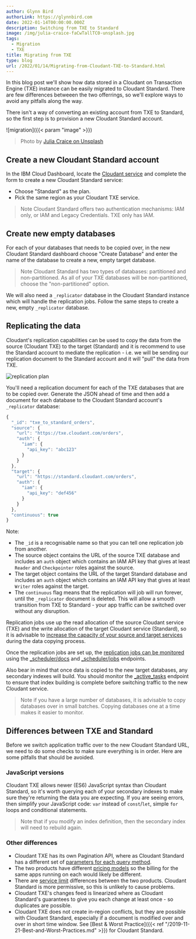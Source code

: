 ```yaml
---
author: Glynn Bird
authorLink: https://glynnbird.com
date: 2022-01-14T00:00:00.000Z
description: Switching from TXE to Standard
image: /img/julia-craice-faCwTallTC0-unsplash.jpg
tags:
  - Migration
  - TXE
title: Migrating from TXE
type: blog
url: /2022/01/14/Migrating-from-Cloudant-TXE-to-Standard.html
---
```



In this blog post we'll show how data stored in a Cloudant on Transaction Engine (TXE) instance can be easily migrated to Cloudant Standard. There are few differences betweeen the two offerrings, so we'll explore ways to avoid any pitfalls along the way.

There isn't a way of converting an existing account from TXE to Standard, so the first step is to provision a new Cloudant Standard account.

![migration]({{< param "image" >}})
> Photo by [Julia Craice on Unsplash](https://unsplash.com/photos/faCwTallTC0)

## Create a new Cloudant Standard account

In the IBM Cloud Dashboard, locate the [Cloudant service](https://cloud.ibm.com/catalog/services/cloudant) and complete the form to create a new Cloudant Standard service:

- Choose "Standard" as the plan.
- Pick the same region as your Cloudant TXE service.

> Note Cloudant Standard offers two authentication mechanisms: IAM only, or IAM and Legacy Credentials. TXE only has IAM.

## Create new empty databases

For each of your databases that needs to be copied over, in the new Cloudant Standard dashboard choose "Create Database" and enter the name of the database to create a new, empty target database.

> Note Cloudant Standard has two types of databases: partitioned and non-partitioned. As all of your TXE databases will be non-partitioned, choose the "non-partitioned" option.

We will also need a `_replicator` database in the Cloudant Standard instance which will handle the replication jobs. Follow the same steps to create a new, empty `_replicator` database.

## Replicating the data

Cloudant's replication capabilities can be used to copy the data from the source (Cloudant TXE) to the target (Standard) and it is recommend to use the Standard account to mediate the replication - i.e. we will be sending our replication document to the Standard account and it will "pull" the data from TXE.

![replication plan](/img/migratingtxe1.png)

You'll need a replication document for each of the TXE databases that are to be copied over. Generate the JSON ahead of time and then add a document for each database to the Cloudant Standard account's `_replicator` database:

```js
{
  "_id": "txe_to_standard_orders",
  "source": {
    "url": "https://txe.cloudant.com/orders",
    "auth": {
      "iam": {
        "api_key": "abc123"
      }
    }
  },
  "target": {
    "url": "https://standard.cloudant.com/orders",
    "auth": {
      "iam": {
        "api_key": "def456"
      }
    }
  },
  "continuous": true
}
```

Note:

- The `_id` is a recognisable name so that you can tell one replication job from another.
- The source object contains the URL of the source TXE database and includes an `auth` object which contains an IAM API key that gives at least `Reader` and `Checkpointer` roles against the source.
- The target object contains the URL of the target Standard database and includes an `auth` object which contains an IAM API key that gives at least `Writer` roles against the target.
- The `continuous` flag means that the replication will job will run forever, until the `_replicator` document is deleted. This will allow a smooth transition from TXE to Standard - your app traffic can be switched over without any disruption.

Replication jobs use up the read allocation of the source Cloudant service (TXE) and the write allocation of the target Cloudant service (Standard), so it is advisable to [increase the capacity of your source and target services](https://cloud.ibm.com/docs/Cloudant?topic=Cloudant-capacity) during the data copying process.

Once the replication jobs are set up, the [replication jobs can be monitored](https://cloud.ibm.com/docs/Cloudant?topic=Cloudant-advanced-replication) using the [_scheduler/docs](https://cloud.ibm.com/apidocs/cloudant#getschedulerdocs) and [_scheduler/jobs](https://cloud.ibm.com/apidocs/cloudant?code=node#getschedulerjobs) endpoints. 

Also bear in mind that once data is copied to the new target databases, any secondary indexes will build. You should monitor the [_active_tasks](https://cloud.ibm.com/docs/Cloudant?topic=Cloudant-active-tasks) endpoint to ensure that index building is complete before switching traffic to the new Cloudant service.

> Note if you have a large number of databases, it is advisable to copy databases over in small batches. Copying databases one at a time makes it easier to monitor.

## Differences between TXE and Standard

Before we switch application traffic over to the new Cloudant Standard URL, we need to do some checks to make sure everything is in order. Here are some pitfalls that should be avoided.

### JavaScript versions

Cloudant TXE allows newer (ES6) JavaScript syntax than Cloudant Standard, so it's worth querying each of your secondary indexes to make sure they're returning the data you are expecting. If you are seeing errors, then simplify your JavaScript code: `var` instead of `const`/`let`, simple `for` loops and conditional statements.

> Note that if you modify an index definition, then the secondary index will need to rebuild again.

### Other differences

- Cloudant TXE has its own Pagination API, where as Cloudant Standard has a different set of [parameters for each query method](https://cloud.ibm.com/docs/Cloudant?topic=Cloudant-pagination-and-bookmarks).
- The two products have different [pricing models](https://cloud.ibm.com/docs/Cloudant?topic=Cloudant-feature-comparison#pricing-feature-compare) so the billing for the same apps running on each would likely be different.
- There are [service limit](https://cloud.ibm.com/docs/Cloudant?topic=Cloudant-feature-comparison) differences between the two products. Cloudant Standard is more permissive, so this is unlikely to cause problems.
- Cloudant TXE's changes feed is linearized where as Cloudant Standard's guarantees to give you each change at least once - so duplicates are possible.
- Cloudant TXE does not create in-region conflicts, but they are possible with Cloudant Standard, especially if a document is modified over and over in short time window. See [Best & Worst Practice]({{< ref "/2019-11-21-Best-and-Worst-Practices.md" >}}) for Cloudant Standard.

